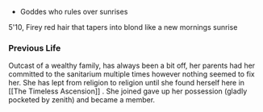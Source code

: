 - Goddes who rules over sunrises

5'10, Firey red hair that tapers into blond like a new mornings sunrise


### Previous Life

Outcast of a wealthy family, has always been a bit off, her parents had her committed to the sanitarium multiple times however nothing seemed to fix her. She has lept from religion to religion until she found herself here in [[The Timeless Ascension]] . She joined gave up her possession (gladly pocketed by zenith) and became a member. 